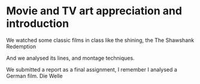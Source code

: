 # Movie and TV art appreciation and introduction

We watched some classic films in class like the shining, the The Shawshank Redemption 

And we analysed its lines, and montage techniques.

We submitted a report as a final assignment, I remember I analysed a German film. Die Welle